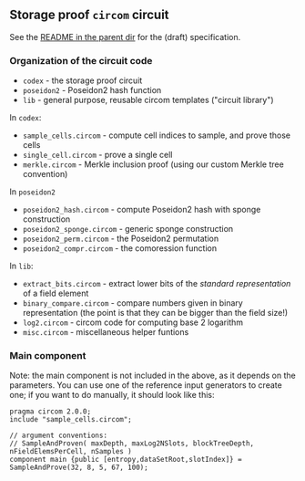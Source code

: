 
Storage proof `circom` circuit
------------------------------

See the [README in the parent dir](../README.md) for the (draft) specification.

### Organization of the circuit code

- `codex` - the storage proof circuit
- `poseidon2` - Poseidon2 hash function
- `lib` - general purpose, reusable circom templates ("circuit library")

In `codex`:

- `sample_cells.circom` - compute cell indices to sample, and prove those cells
- `single_cell.circom` - prove a single cell
- `merkle.circom` - Merkle inclusion proof (using our custom Merkle tree convention)

In `poseidon2`

- `poseidon2_hash.circom` - compute Poseidon2 hash with sponge construction
- `poseidon2_sponge.circom` - generic sponge construction
- `poseidon2_perm.circom` - the Poseidon2 permutation
- `poseidon2_compr.circom` - the comoression function

In `lib`:

- `extract_bits.circom` - extract lower bits of the *standard representation* of a field element
- `binary_compare.circom` - compare numbers given in binary representation (the point is that they can be bigger than the field size!)
- `log2.circom` - circom code for computing base 2 logarithm
- `misc.circom` - miscellaneous helper funtions


### Main component

Note: the main component is not included in the above, as it depends on the
parameters. You can use one of the reference input generators to create one;
if you want to do manually, it should look like this:

    pragma circom 2.0.0;
    include "sample_cells.circom";
    
    // argument conventions:
    // SampleAndProven( maxDepth, maxLog2NSlots, blockTreeDepth, nFieldElemsPerCell, nSamples )
    component main {public [entropy,dataSetRoot,slotIndex]} = SampleAndProve(32, 8, 5, 67, 100);


